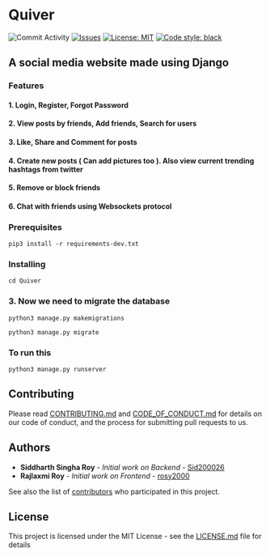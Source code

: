# Quiver

![Commit Activity](https://img.shields.io/github/commit-activity/m/Sid200026/Quiver) [![Issues](https://img.shields.io/github/issues/Sid200026/Quiver)](https://github.com/Sid200026/Quiver/issues) [![License: MIT](https://img.shields.io/badge/License-MIT-yellow.svg)](https://opensource.org/licenses/MIT) [![Code style: black](https://img.shields.io/badge/code%20style-black-000000.svg)](https://github.com/psf/black) 

## A social media website made using Django

### Features

#### 1. Login, Register, Forgot Password

#### 2. View posts by friends, Add friends, Search for users

#### 3. Like, Share and Comment for posts

#### 4. Create new posts ( Can add pictures too ). Also view current trending hashtags from twitter

#### 5. Remove or block friends

#### 6. Chat with friends using Websockets protocol

### Prerequisites

`pip3 install -r requirements-dev.txt`

### Installing

`cd Quiver`
### 3. Now we need to migrate the database
`python3 manage.py makemigrations`

`python3 manage.py migrate`

### To run this 
`python3 manage.py runserver`

## Contributing

Please read [CONTRIBUTING.md](CONTRIBUTING.md) and [CODE_OF_CONDUCT.md](CODE_OF_CONDUSCT.md) for details on our code of conduct, and the process for submitting pull requests to us.

## Authors

* **Siddharth Singha Roy** - *Initial work on Backend* - [Sid200026](https://github.com/Sid200026)
* **Rajlaxmi Roy** - *Initial work on Frontend* - [rosy2000](https://github.com/rosy2000)

See also the list of [contributors](https://github.com/your/project/contributors) who participated in this project.

## License

This project is licensed under the MIT License - see the [LICENSE.md](LICENSE.md) file for details
